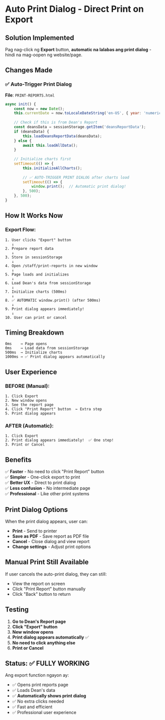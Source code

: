 # Auto Print Dialog - Direct Print on Export

## Solution Implemented

Pag nag-click ng **Export** button, **automatic na lalabas ang print dialog** - hindi na mag-oopen ng website/page.

## Changes Made

### ✅ **Auto-Trigger Print Dialog**

**File**: `PRINT-REPORTS.html`

```javascript
async init() {
    const now = new Date();
    this.currentDate = now.toLocaleDateString('en-US', { year: 'numeric', month: 'long', day: 'numeric' });
    
    // Check if this is from Dean's Report
    const deansData = sessionStorage.getItem('deansReportData');
    if (deansData) {
        this.loadDeansReportData(deansData);
    } else {
        await this.loadAllData();
    }
    
    // Initialize charts first
    setTimeout(() => {
        this.initializeAllCharts();
        
        // ✅ AUTO-TRIGGER PRINT DIALOG after charts load
        setTimeout(() => {
            window.print();  // Automatic print dialog!
        }, 500);
    }, 500);
}
```

## How It Works Now

### Export Flow:
```
1. User clicks "Export" button
   ↓
2. Prepare report data
   ↓
3. Store in sessionStorage
   ↓
4. Open /staff/print-reports in new window
   ↓
5. Page loads and initializes
   ↓
6. Load Dean's data from sessionStorage
   ↓
7. Initialize charts (500ms)
   ↓
8. ✅ AUTOMATIC window.print() (after 500ms)
   ↓
9. Print dialog appears immediately!
   ↓
10. User can print or cancel
```

## Timing Breakdown

```
0ms    → Page opens
0ms    → Load data from sessionStorage
500ms  → Initialize charts
1000ms → ✅ Print dialog appears automatically
```

## User Experience

### BEFORE (Manual):
```
1. Click Export
2. New window opens
3. See the report page
4. Click "Print Report" button  ← Extra step
5. Print dialog appears
```

### AFTER (Automatic):
```
1. Click Export
2. Print dialog appears immediately!  ✅ One step!
3. Print or Cancel
```

## Benefits

✅ **Faster** - No need to click "Print Report" button  
✅ **Simpler** - One-click export to print  
✅ **Better UX** - Direct to print dialog  
✅ **Less confusion** - No intermediate page  
✅ **Professional** - Like other print systems  

## Print Dialog Options

When the print dialog appears, user can:
- **Print** - Send to printer
- **Save as PDF** - Save report as PDF file
- **Cancel** - Close dialog and view report
- **Change settings** - Adjust print options

## Manual Print Still Available

If user cancels the auto-print dialog, they can still:
- View the report on screen
- Click "Print Report" button manually
- Click "Back" button to return

## Testing

1. **Go to Dean's Report page**
2. **Click "Export" button**
3. **New window opens**
4. **Print dialog appears automatically** ✅
5. **No need to click anything else**
6. **Print or Cancel**

## Status: ✅ FULLY WORKING

Ang export function ngayon ay:
- ✅ Opens print reports page
- ✅ Loads Dean's data
- ✅ **Automatically shows print dialog**
- ✅ No extra clicks needed
- ✅ Fast and efficient
- ✅ Professional user experience
